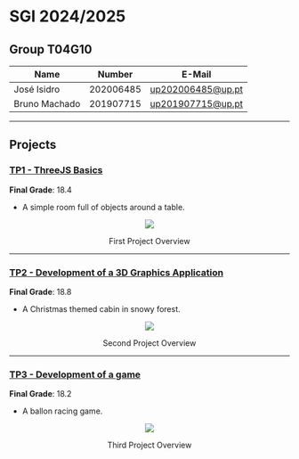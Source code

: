 # SGI 2024/2025

## Group T04G10
| Name             | Number    | E-Mail             |
| ---------------- | --------- | ------------------ |
| José Isidro         | 202006485 | up202006485@up.pt                |
| Bruno Machado         | 201907715 | up201907715@up.pt                |

----

## Projects

### [TP1 - ThreeJS Basics](tp1)
**Final Grade**: 18.4

- A simple room full of objects around a table.
<p align="center">
    <img src="tp1/screenshots/project.png">
    <p align="center">First Project Overview</p>
</p>

-----

### [TP2 - Development of a 3D Graphics Application](tp2)
**Final Grade**: 18.8

- A Christmas themed cabin in snowy forest.
<p align="center">
    <img src="tp2/screenshots/project.png">
    <p align="center">Second Project Overview</p>
</p>

----

### [TP3 - Development of a game](tp3)
**Final Grade**: 18.2

- A ballon racing game.
<p align="center">
    <img src="tp3/screenshots/playing.png">
    <p align="center">Third Project Overview</p>
</p>

